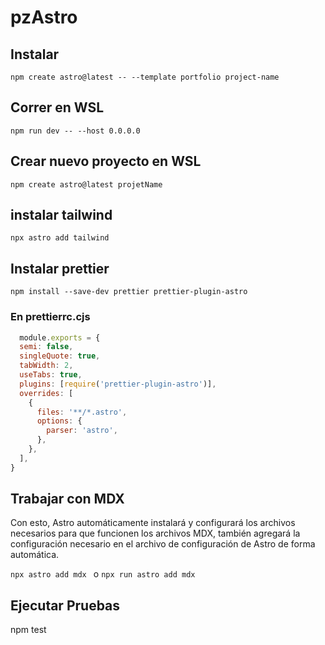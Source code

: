 # pzAstro

## Instalar

`npm create astro@latest -- --template portfolio project-name
`
## Correr en WSL
`npm run dev -- --host 0.0.0.0
`
## Crear nuevo proyecto en WSL

`npm create astro@latest projetName
`
## instalar tailwind

`npx astro add tailwind
`
## Instalar prettier
`npm install --save-dev prettier prettier-plugin-astro
`
### En prettierrc.cjs
```js  
  module.exports = {
  semi: false,
  singleQuote: true,
  tabWidth: 2,
  useTabs: true,
  plugins: [require('prettier-plugin-astro')],
  overrides: [
    {
      files: '**/*.astro',
      options: {
        parser: 'astro',
      },
    },
  ],
}
``` 
## Trabajar con MDX
Con esto, Astro automáticamente instalará y configurará los archivos necesarios para que funcionen los archivos MDX, también agregará la configuración necesario en el archivo de configuración de Astro de forma automática.

`npx astro add mdx
`
o
`npx run astro add mdx
`

## Ejecutar Pruebas
npm test